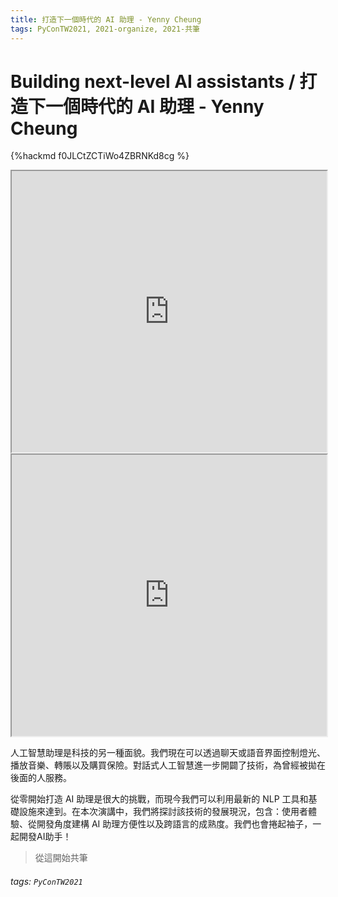 ```yaml
---
title: 打造下一個時代的 AI 助理 - Yenny Cheung
tags: PyConTW2021, 2021-organize, 2021-共筆
---
```


# Building next-level AI assistants / 打造下一個時代的 AI 助理 - Yenny Cheung

{%hackmd f0JLCtZCTiWo4ZBRNKd8cg %}

<iframe src="https://app.sli.do/event/ppxh5gqe" height=450 width=100%></iframe>

<iframe src="https://wall.sli.do/event/ppxh5gqe?section=09ab1b67-c6da-4212-9a5b-e8e6607c7bb9" height=450 width=100%></iframe>

人工智慧助理是科技的另一種面貌。我們現在可以透過聊天或語音界面控制燈光、播放音樂、轉賬以及購買保險。對話式人工智慧進一步開闢了技術，為曾經被拋在後面的人服務。

從零開始打造 AI 助理是很大的挑戰，而現今我們可以利用最新的 NLP 工具和基礎設施來達到。在本次演講中，我們將探討該技術的發展現況，包含：使用者體驗、從開發角度建構 AI 助理方便性以及跨語言的成熟度。我們也會捲起袖子，一起開發AI助手！


> 從這開始共筆



###### tags: `PyConTW2021`